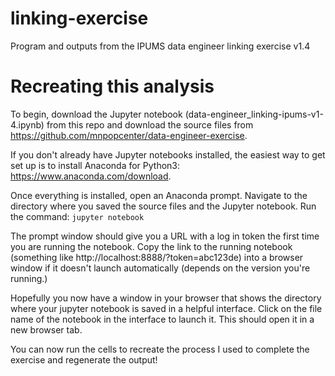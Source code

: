 # linking-exercise
Program and outputs from the IPUMS data engineer linking exercise v1.4

# Recreating this analysis
To begin, download the Jupyter notebook (data-engineer_linking-ipums-v1-4.ipynb) from this repo and download the source files from https://github.com/mnpopcenter/data-engineer-exercise.

If you don't already have Jupyter notebooks installed, the easiest way to get set up is to install Anaconda for Python3: https://www.anaconda.com/download.

Once everything is installed, open an Anaconda prompt.  Navigate to the directory where you saved the source files and the Jupyter notebook.  Run the command: `jupyter notebook`

The prompt window should give you a URL with a log in token the first time you are running the notebook.  Copy the link to the running notebook (something like http://localhost:8888/?token=abc123de) into a browser window if it doesn't launch automatically (depends on the version you're running.)  

Hopefully you now have a window in your browser that shows the directory where your jupyter notebook is saved in a helpful interface.  Click on the file name of the notebook in the interface to launch it.  This should open it in a new browser tab.  

You can now run the cells to recreate the process I used to complete the exercise and regenerate the output!
